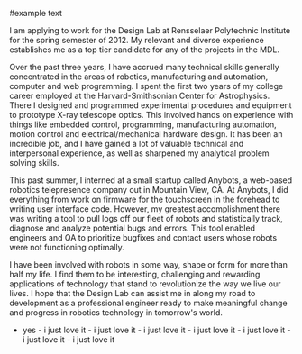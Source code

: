 #example text

I am applying to work for the Design Lab at Rensselaer Polytechnic Institute for the spring semester of
2012. My relevant and diverse experience establishes me as a top tier candidate for any of the projects
in the MDL.

Over the past three years, I have accrued many technical skills generally concentrated in the areas of
robotics, manufacturing and automation, computer and web programming. I spent the first two years of
my college career employed at the Harvard-Smithsonian Center for Astrophysics. There I designed and
programmed experimental procedures and equipment to prototype X-ray telescope optics. This
involved hands on experience with things like embedded control, programming, manufacturing
automation, motion control and electrical/mechanical hardware design. It has been an incredible job,
and I have gained a lot of valuable technical and interpersonal experience, as well as sharpened my
analytical problem solving skills.

This past summer, I interned at a small startup called Anybots, a web-based robotics telepresence
company out in Mountain View, CA. At Anybots, I did everything from work on firmware for the
touchscreen in the forehead to writing user interface code. However, my greatest accomplishment there
was writing a tool to pull logs off our fleet of robots and statistically track, diagnose and analyze
potential bugs and errors. This tool enabled engineers and QA to prioritize bugfixes and contact users
whose robots were not functioning optimally.

I have been involved with robots in some way, shape or form for more than half my life. I find them to
be interesting, challenging and rewarding applications of technology that stand to revolutionize the way
we live our lives. I hope that the Design Lab can assist me in along my road to development as a
professional engineer ready to make meaningful change and progress in robotics technology in
tomorrow's world.


- yes
      - i just love it
      - i just love it
      - i just love it
      - i just love it
      - i just love it
      - i just love it
      - i just love it
